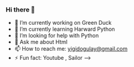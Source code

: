 ### Hi there 👋



- 🔭 I’m currently working on Green Duck
- 🌱 I’m currently learning Harward Python
- 🤔 I’m looking for help with Python
- 💬 Ask me about Html
- 📫 How to reach me: yigidogulay@gmail.com
- ⚡ Fun fact: Youtube , Sailor
-->

